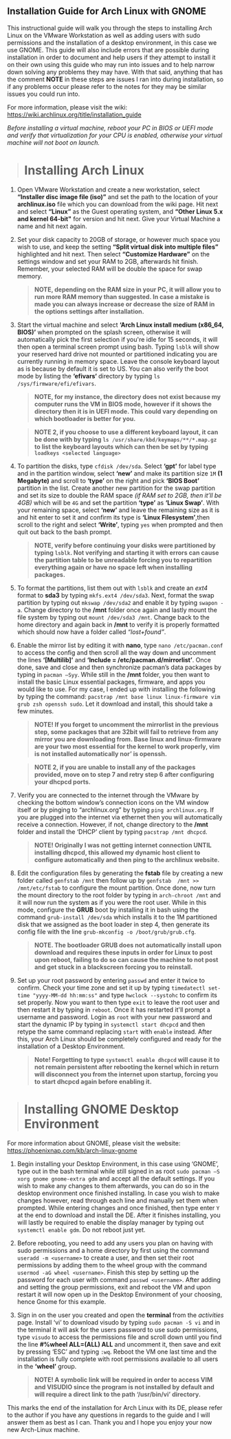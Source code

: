 
## Installation Guide for Arch Linux with GNOME

This instructional guide will walk you through the steps to installing Arch Linux on the VMware Workstation as well as adding users with sudo permissions and the installation of a desktop environment, in this case we use GNOME. This guide will also include errors that are possible during installation in order to document and help users if they attempt to install it on their own using this guide who may run into issues and to help narrow down solving any problems they may have. With that said, anything that has the comment **NOTE** in these steps are issues I ran into during installation, so if any problems occur please refer to the notes for they may be similar issues you could run into.

For more information, please visit the wiki: https://wiki.archlinux.org/title/installation_guide

*Before installing a virtual machine, reboot your PC in BIOS or UEFI mode and verify that virtualization for your CPU is enabled, otherwise your virtual machine will not boot on launch.*

> # Installing Arch Linux
1. Open VMware Workstation and create a new workstation, select **“Installer disc image file (iso)”** and set the path to the location of your **archlinux.iso** file which you can download from the wiki page. Hit next and select **“Linux”** as the Guest operating system, and **“Other Linux 5.x and kernel 64-bit"** for version and hit next. Give your Virtual Machine a name and hit next again.

2. Set your disk capacity to 20GB of storage, or however much space you wish to use, and keep the setting **“Split virtual disk into multiple files”** highlighted and hit next. Then select **“Customize Hardware”** on the settings window and set your RAM to 2GB, afterwards hit finish. Remember, your selected RAM will be double the space for swap memory.
   > **NOTE, depending on the RAM size in your PC, it will allow you to run more RAM memory than suggested. In case a mistake is made you can always increase or decrease the size of RAM in the options settings after installation.**
3. Start the virtual machine and select **‘Arch Linux install medium (x86_64, BIOS)’** when prompted on the splash screen, otherwise it will automatically pick the first selection if you're idle for 15 seconds, it will then open a terminal screen prompt using bash. Typing `lsblk` will show your reserved hard drive not mounted or partitioned indicating you are currently running in memory space. Leave the console keyboard layout as is because by default it is set to US. You can also verify the boot mode by listing the **‘efivars‘** directory by typing `ls /sys/firmware/efi/efivars`.
   > **NOTE, for my instance, the directory does not exist because my computer runs the VM in BIOS mode, however if it shows the directory then it is in UEFI mode. This could vary depending on which bootloader is better for you.**
   
   > **NOTE 2, if you choose to use a different keyboard layout, it can be done with by typing `ls /usr/share/kbd/keymaps/**/*.map.gz` to list the keyboard layouts which can then be set by typing `loadkeys <selected language>`**
4. To partition the disks, type `cfdisk /dev/sda`. Select **‘gpt’** for label type and in the partition window, select **‘new’** and make its partition size `1M` **(1 Megabyte)** and scroll to **‘type’** on the right and pick **‘BIOS Boot’** partition in the list. Create another new partition for the swap partition and set its size to double the RAM space *(if RAM set to 2GB, then it’ll be 4GB)* which will be `4G` and set the partition **‘type’** as **‘Linux Swap’**. With your remaining space, select **‘new’** and leave the remaining size as it is and hit enter to set it and confirm its type is **‘Linux Filesystem’**,then scroll to the right and select **‘Write’**, typing `yes` when prompted and then quit out back to the bash prompt.
   > **NOTE, verify before continuing your disks were partitioned by typing `lsblk`. Not verifying and starting it with errors can cause the partition table to be unreadable forcing you to repartition everything again or have no space left when installing packages.**
5. To format the partitions, list them out with `lsblk` and create an *ext4* format to **sda3** by typing `mkfs.ext4 /dev/sda3`. Next, format the swap partition by typing out `mkswap /dev/sda2` and enable it by typing `swapon -a`. Change directory to the **/mnt** folder once again and lastly mount the file system by typing out `mount /dev/sda3 /mnt`. Change back to the home directory and again back in **/mnt** to verify it is properly formatted which should now have a folder called *“lost+found”*.
6. Enable the mirror list by editing it with **nano**, type `nano /etc/pacman.conf` to access the config and then scroll all the way down and uncomment the lines **‘[Multilib]’** and **‘Include = /etc/pacman.d/mirrorlist’**. Once done, save and close and then synchronize pacman’s data packages by typing in `pacman –Syy`. While still in the **/mnt** folder, you then want to install the basic Linux essential packages, firmware, and apps you would like to use. For my case, I ended up with installing the following by typing the command: `pacstrap /mnt base linux linux-firmware vim grub zsh openssh sudo`. Let it download and install, this should take a few minutes.
   > **NOTE! If you forget to uncomment the mirrorlist in the previous step, some packages that are 32bit will fail to retrieve from any mirror you are downloading from. Base linux and linux-firmware are your two most essential for the kernel to work properly, vim is not installed automatically nor’ is openssh.**

   > **NOTE 2, if you are unable to install any of the packages provided, move on to step 7 and retry step 6 after configuring your dhcpcd ports.**
7. Verify you are connected to the internet through the VMware by checking the bottom window’s connection icons on the VM window itself or by pinging to “archlinux.org” by typing `ping archlinux.org`. If you are plugged into the internet via ethernet then you will automatically receive a connection. However, if not, change directory to the **/mnt** folder and install the ‘DHCP’ client by typing `pacstrap /mnt dhcpcd`.
   >**NOTE! Originally I was not getting internet connection UNTIL installing dhcpcd, this allowed my dynamic host client to configure automatically and then ping to the archlinux website.**
8. Edit the configuration files by generating the **fstab** file by creating a new folder called `genfstab /mnt` then follow up by `genfstab  /mnt >> /mnt/etc/fstab` to configure the mount partition. Once done, now turn the mount directory to the root folder by typing in `arch-chroot /mnt` and it will now run the system as if you were the root user. While in this mode, configure the **GRUB** boot by installing it in bash using the command `grub-install /dev/sda` which installs it to the 1M partitioned disk that we assigned as the boot loader in step 4, then generate its config file with the line `grub-mkconfig -o /boot/grub/grub.cfg`.
   > **NOTE. The bootloader GRUB does not automatically install upon download and requires these inputs in order for Linux to post upon reboot, failing to do so can cause the machine to not post and get stuck in a blackscreen forcing you to reinstall.**
9. Set up your root password by entering `passwd` and enter it twice to confirm. Check your time zone and set it up by typing `timedatectl set-time "yyyy-MM-dd hh:mm:ss"` and type `hwclock --systohc` to confirm its set properly. Now you want to then type `exit` to leave the root user and then restart it by typing in `reboot`. Once it has restarted it'll prompt a username and password. Login as `root` with your new password and start the dynamic IP by typing in `systemctl start dhcpcd` and then retype the same command replacing `start` with `enable` instead. After this, your Arch Linux should be completely configured and ready for the installation of a Desktop Environment.
    > **Note! Forgetting to type `systemctl enable dhcpcd` will cause it to not remain persistent after rebooting the kernel which in return will disconnect you from the internet upon startup, forcing you to start dhcpcd again before enabling it.**


> # Installing GNOME Desktop Environment
   For more information about GNOME, please visit the website: https://phoenixnap.com/kb/arch-linux-gnome 

  1.  Begin installing your Desktop Environment, in this case using ‘GNOME’, type out in the bash terminal while still signed in as root `sudo pacman –S xorg gnome gnome-extra gdm` and accept all the default settings. If you wish to make any changes to them afterwards, you can do so in the desktop environment once finished installing. In case you wish to make changes however, read through each line and manually set them when prompted. While entering changes and once finished, then type enter `Y` at the end to download and install the DE. After it finishes installing, you will lastly be required to enable the display manager by typing out `systemctl enable gdm`. Do not reboot just yet.
   
  2.  Before rebooting, you need to add any users you plan on having with sudo permissions and a home directory by first using the command `useradd -m <username>` to create a user, and then set their root permissions by adding them to the wheel group with the command `usermod -aG wheel <username>`. Finish this step by setting up the password for each user with command `passwd <username>`. After adding and setting the group permissions, exit and reboot the VM and upon restart it will now open up in the Desktop Environment of your choosing, hence Gnome for this example.

1. Sign in on the user you created and open the **terminal** from the *activities* page. Install ‘vi’ to download visudo by typing `sudo pacman -S vi` and in the terminal it will ask for the users password to use sudo permissions, type `visudo` to access the permissions file and scroll down until you find the line **#%wheel ALL=(ALL) ALL** and uncomment it, then save and exit by pressing ‘ESC’ and typing `:wq`. Reboot the VM one last time and the installation is fully complete with root permissions available to all users in the **‘wheel’** group. 
   > **NOTE! A symbolic link will be required in order to access VIM and VISUDIO since the program is not installed by default and will require a direct link to the path ‘/usr/bin/vi’ directory.**

This marks the end of the installation for Arch Linux with its DE, please refer to the author if you have any questions in regards to the guide and I will answer them as best as I can. Thank you and I hope you enjoy your now new Arch-Linux machine.

